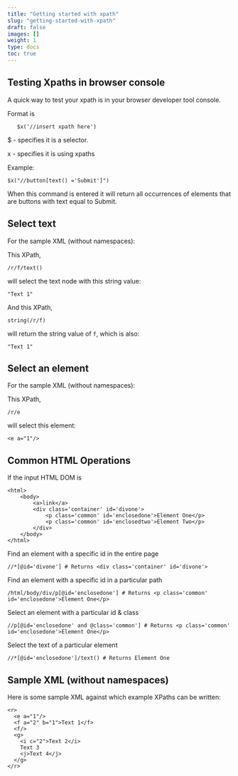 ```yaml
---
title: "Getting started with xpath"
slug: "getting-started-with-xpath"
draft: false
images: []
weight: 1
type: docs
toc: true
---
```


## Testing Xpaths in browser console
A quick way to test your xpath is in your browser developer tool console.

Format is 

       $x('//insert xpath here')

$ - specifies it is a selector.

x - specifies it is using xpaths

Example:

    $x("//button[text() ='Submit']")

When this command is entered it will return all occurrences of elements that are buttons with text equal to Submit. 

## Select text
For the sample XML (without namespaces):

This XPath,

    /r/f/text()

will select the text node with this string value:

    "Text 1"

And this XPath,

    string(/r/f)

will return the string value of `f`, which is also:

    "Text 1"



## Select an element
For the sample XML (without namespaces):

This XPath,

    /r/e

will select this element:

    <e a="1"/>


## Common HTML Operations
If the input HTML DOM is

    <html>
        <body>
            <a>link</a>
            <div class='container' id='divone'>
                <p class='common' id='enclosedone'>Element One</p>
                <p class='common' id='enclosedtwo'>Element Two</p>
            </div>
        </body>
    </html>


Find an element with a specific id in the entire page

    //*[@id='divone'] # Returns <div class='container' id='divone'>

Find an element with a specific id in a particular path

    /html/body/div/p[@id='enclosedone'] # Returns <p class='common' id='enclosedone'>Element One</p>

Select an element with a particular id & class

    //p[@id='enclosedone' and @class='common'] # Returns <p class='common' id='enclosedone'>Element One</p>

Select the text of a particular element

    //*[@id='enclosedone']/text() # Returns Element One

## Sample XML (without namespaces)
Here is some sample XML against which example XPaths can be written:

    <r>
      <e a="1"/>
      <f a="2" b="1">Text 1</f>
      <f/>
      <g>
        <i c="2">Text 2</i>
        Text 3
        <j>Text 4</j>
      </g>
    </r>


